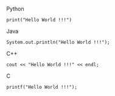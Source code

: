Python
```
print("Hello World !!!")
```

Java 
```
System.out.println("Hello World !!!");
```

C++
```
cout << "Hello World !!!" << endl;
```

C
```
printf("Hello World !!!");
```